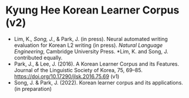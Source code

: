 # Kyung Hee Korean Learner Corpus (v2)

* Lim, K.*, Song, J.*, & Park, J. (in press). Neural automated writing evaluation for Korean L2 writing (in press).  *Natural Language Engineering*, Cambridge University Press. *Lim, K. and Song, J. contributed equally.
* Park, J., & Lee, J. (2016). A Korean Learner Corpus and its Features. Journal of the Linguistic Society of Korea, 75, 69–85. https://doi.org/10.17290/jlsk.2016.75.69 (v1)
* Song, J. & Park, J. (2022). Korean learner corpus and its applications. (in preparation)

